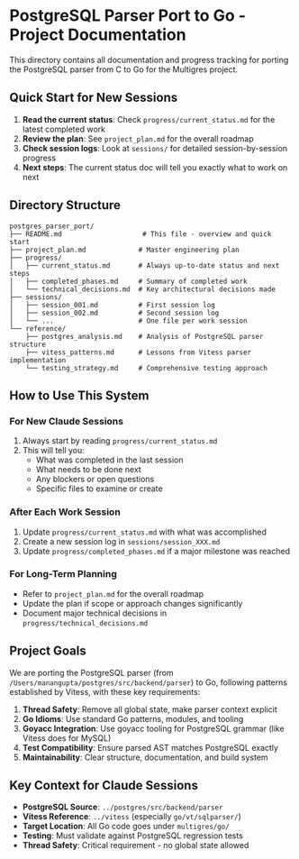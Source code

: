 # PostgreSQL Parser Port to Go - Project Documentation

This directory contains all documentation and progress tracking for porting the PostgreSQL parser from C to Go for the Multigres project.

## Quick Start for New Sessions

1. **Read the current status**: Check `progress/current_status.md` for the latest completed work
2. **Review the plan**: See `project_plan.md` for the overall roadmap
3. **Check session logs**: Look at `sessions/` for detailed session-by-session progress
4. **Next steps**: The current status doc will tell you exactly what to work on next

## Directory Structure

```
postgres_parser_port/
├── README.md                    # This file - overview and quick start
├── project_plan.md             # Master engineering plan
├── progress/
│   ├── current_status.md       # Always up-to-date status and next steps
│   ├── completed_phases.md     # Summary of completed work
│   └── technical_decisions.md  # Key architectural decisions made
├── sessions/
│   ├── session_001.md          # First session log
│   ├── session_002.md          # Second session log  
│   └── ...                     # One file per work session
└── reference/
    ├── postgres_analysis.md    # Analysis of PostgreSQL parser structure
    ├── vitess_patterns.md      # Lessons from Vitess parser implementation
    └── testing_strategy.md     # Comprehensive testing approach
```

## How to Use This System

### For New Claude Sessions
1. Always start by reading `progress/current_status.md`
2. This will tell you:
   - What was completed in the last session
   - What needs to be done next
   - Any blockers or open questions
   - Specific files to examine or create

### After Each Work Session
1. Update `progress/current_status.md` with what was accomplished
2. Create a new session log in `sessions/session_XXX.md`
3. Update `progress/completed_phases.md` if a major milestone was reached

### For Long-Term Planning
- Refer to `project_plan.md` for the overall roadmap
- Update the plan if scope or approach changes significantly
- Document major technical decisions in `progress/technical_decisions.md`

## Project Goals

We are porting the PostgreSQL parser (from `/Users/manangupta/postgres/src/backend/parser`) to Go, following patterns established by Vitess, with these key requirements:

1. **Thread Safety**: Remove all global state, make parser context explicit
2. **Go Idioms**: Use standard Go patterns, modules, and tooling
3. **Goyacc Integration**: Use goyacc tooling for PostgreSQL grammar (like Vitess does for MySQL)
4. **Test Compatibility**: Ensure parsed AST matches PostgreSQL exactly
5. **Maintainability**: Clear structure, documentation, and build system

## Key Context for Claude Sessions

- **PostgreSQL Source**: `../postgres/src/backend/parser`
- **Vitess Reference**: `../vitess` (especially `go/vt/sqlparser/`)
- **Target Location**: All Go code goes under `multigres/go/`
- **Testing**: Must validate against PostgreSQL regression tests
- **Thread Safety**: Critical requirement - no global state allowed